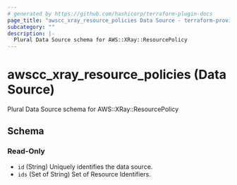 ```yaml
---
# generated by https://github.com/hashicorp/terraform-plugin-docs
page_title: "awscc_xray_resource_policies Data Source - terraform-provider-awscc"
subcategory: ""
description: |-
  Plural Data Source schema for AWS::XRay::ResourcePolicy
---
```


# awscc_xray_resource_policies (Data Source)

Plural Data Source schema for AWS::XRay::ResourcePolicy



<!-- schema generated by tfplugindocs -->
## Schema

### Read-Only

- `id` (String) Uniquely identifies the data source.
- `ids` (Set of String) Set of Resource Identifiers.
